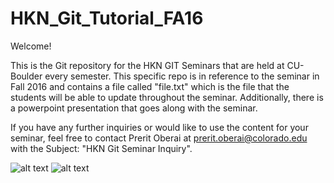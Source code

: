 # HKN_Git_Tutorial_FA16

Welcome!

This is the Git repository for the HKN GIT Seminars that
are held at CU-Boulder every semester. This specific
repo is in reference to the seminar in Fall 2016 and contains
a file called "file.txt" which is the file that the students
will be able to update throughout the seminar. Additionally, there is a powerpoint presentation that goes along with the
seminar.

If you have any further inquiries or would like to use the content for your seminar, feel free to contact
Prerit Oberai at prerit.oberai@colorado.edu with the Subject:
"HKN Git Seminar Inquiry".

![alt text][logo]
![alt text][logo2]

[logo]: http://hkn.binghamton.edu/img/hkn-crest.gif "HKN Logo Image"

[logo2]:http://www.etis.ensea.fr/neurocyber/ICDL-EPIROB2016/images/IEEE_logo.jpg "IEEE Logo Image"
